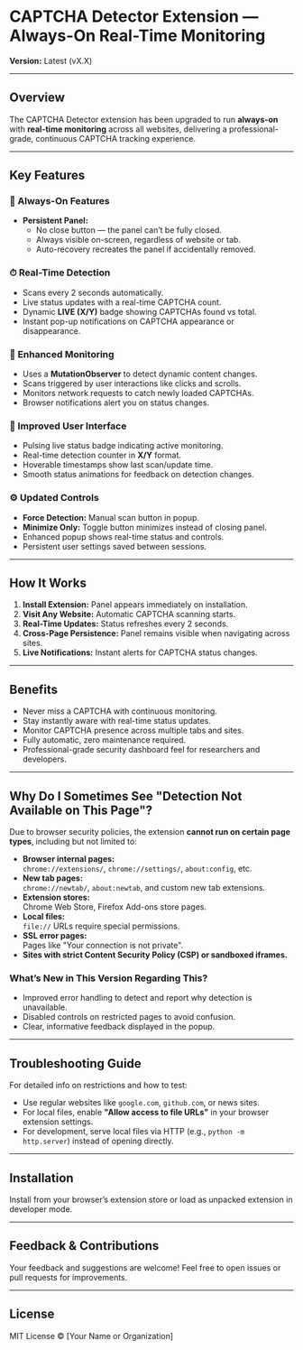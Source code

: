 
# CAPTCHA Detector Extension — Always-On Real-Time Monitoring

**Version:** Latest (vX.X)

---

## Overview

The CAPTCHA Detector extension has been upgraded to run **always-on** with **real-time monitoring** across all websites, delivering a professional-grade, continuous CAPTCHA tracking experience.

---

## Key Features

### 🔄 Always-On Features
- **Persistent Panel:**  
  - No close button — the panel can’t be fully closed.  
  - Always visible on-screen, regardless of website or tab.  
  - Auto-recovery recreates the panel if accidentally removed.

### ⏱ Real-Time Detection
- Scans every 2 seconds automatically.  
- Live status updates with a real-time CAPTCHA count.  
- Dynamic **LIVE (X/Y)** badge showing CAPTCHAs found vs total.  
- Instant pop-up notifications on CAPTCHA appearance or disappearance.

### 👀 Enhanced Monitoring
- Uses a **MutationObserver** to detect dynamic content changes.  
- Scans triggered by user interactions like clicks and scrolls.  
- Monitors network requests to catch newly loaded CAPTCHAs.  
- Browser notifications alert you on status changes.

### 🎨 Improved User Interface
- Pulsing live status badge indicating active monitoring.  
- Real-time detection counter in **X/Y** format.  
- Hoverable timestamps show last scan/update time.  
- Smooth status animations for feedback on detection changes.

### ⚙️ Updated Controls
- **Force Detection:** Manual scan button in popup.  
- **Minimize Only:** Toggle button minimizes instead of closing panel.  
- Enhanced popup shows real-time status and controls.  
- Persistent user settings saved between sessions.

---

## How It Works

1. **Install Extension:** Panel appears immediately on installation.  
2. **Visit Any Website:** Automatic CAPTCHA scanning starts.  
3. **Real-Time Updates:** Status refreshes every 2 seconds.  
4. **Cross-Page Persistence:** Panel remains visible when navigating across sites.  
5. **Live Notifications:** Instant alerts for CAPTCHA status changes.

---

## Benefits

- Never miss a CAPTCHA with continuous monitoring.  
- Stay instantly aware with real-time status updates.  
- Monitor CAPTCHA presence across multiple tabs and sites.  
- Fully automatic, zero maintenance required.  
- Professional-grade security dashboard feel for researchers and developers.

---

## Why Do I Sometimes See "Detection Not Available on This Page"?

Due to browser security policies, the extension **cannot run on certain page types**, including but not limited to:

- **Browser internal pages:**  
  `chrome://extensions/`, `chrome://settings/`, `about:config`, etc.  
- **New tab pages:**  
  `chrome://newtab/`, `about:newtab`, and custom new tab extensions.  
- **Extension stores:**  
  Chrome Web Store, Firefox Add-ons store pages.  
- **Local files:**  
  `file://` URLs require special permissions.  
- **SSL error pages:**  
  Pages like "Your connection is not private".  
- **Sites with strict Content Security Policy (CSP) or sandboxed iframes.**

### What’s New in This Version Regarding This?

- Improved error handling to detect and report why detection is unavailable.  
- Disabled controls on restricted pages to avoid confusion.  
- Clear, informative feedback displayed in the popup.  

---

## Troubleshooting Guide

For detailed info on restrictions and how to test:

- Use regular websites like `google.com`, `github.com`, or news sites.  
- For local files, enable **"Allow access to file URLs"** in your browser extension settings.  
- For development, serve local files via HTTP (e.g., `python -m http.server`) instead of opening directly.

---

## Installation

Install from your browser’s extension store or load as unpacked extension in developer mode.

---

## Feedback & Contributions

Your feedback and suggestions are welcome! Feel free to open issues or pull requests for improvements.

---

## License

MIT License © [Your Name or Organization]

